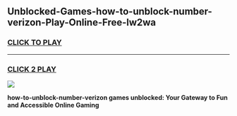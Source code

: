 
## Unblocked-Games-how-to-unblock-number-verizon-Play-Online-Free-lw2wa
<h3>
<a href="https://premium76.site?title=how-to-unblock-number-verizon&ref=26A">CLICK TO PLAY</a></h3>
<hr>

<h3>
<a href="https://premium76.site?title=how-to-unblock-number-verizon&ref=26A">CLICK 2 PLAY</a>
  
</h3>

<a href="https://premium76.site?title=how-to-unblock-number-verizon&ref=26A"><img src="https://clearcache.store/games.png"></a>


**how-to-unblock-number-verizon games unblocked: Your Gateway to Fun and Accessible Online Gaming**
